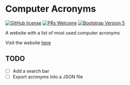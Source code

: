 # Computer Acronyms

[![GitHub license](https://img.shields.io/github/license/Naereen/StrapDown.js.svg)](https://github.com/GabrielCrackPro/computer-acronyms/master/LICENSE)
[![PRs Welcome](https://img.shields.io/badge/PRs-welcome-brightgreen.svg?style=flat-square)](https://github.com/GabrielCrackPro/computer-acronyms/pulls)
[![Bootstrap Version 5](https://img.shields.io/badge/Bootstrap-5.0-blueviolet?style=flat-square&logo=bootstrap)](https://getbootstrap.com/docs/versions/)

A website with a list of most used computer acronyms

Visit the website [here](https://www.computeracronyms.org)

## TODO

- [ ] Add a search bar
- [ ] Export acronyms into a JSON file
